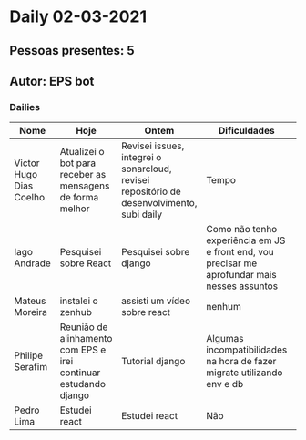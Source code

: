 # Daily 02-03-2021

## Pessoas presentes: 5

## Autor: EPS bot

### Dailies

|Nome | Hoje| Ontem| Dificuldades| Motivação|
| --- | --- | --- | --- | ---|
|Victor Hugo Dias Coelho|Atualizei o bot para receber as mensagens de forma melhor|Revisei issues, integrei o sonarcloud, revisei repositório de desenvolvimento, subi daily|Tempo|5|
|Iago Andrade|Pesquisei sobre React|Pesquisei sobre django|Como não tenho experiência em JS e front end, vou precisar me aprofundar mais nesses assuntos|5|
|Mateus Moreira|instalei o zenhub|assisti um vídeo sobre react|nenhum|3|
|Philipe Serafim|Reunião de alinhamento com EPS e irei continuar estudando django|Tutorial django|Algumas incompatibilidades na hora de fazer migrate utilizando env e db|4|
|Pedro Lima|Estudei react|Estudei react|Não|5|

